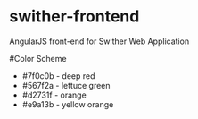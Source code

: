 # swither-frontend
AngularJS front-end for Swither Web Application

#Color Scheme
 - #7f0c0b - deep red
 - #567f2a - lettuce green
 - #d2731f - orange
 - #e9a13b - yellow orange
